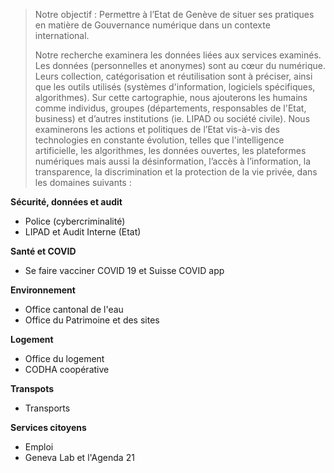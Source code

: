 > Notre objectif :  Permettre à l’Etat de Genève de situer ses pratiques en matière de Gouvernance numérique dans un contexte international.
> 
> Notre recherche examinera les données liées aux services examinés. Les données (personnelles et anonymes) sont au cœur du numérique. 
Leurs collection, catégorisation et réutilisation sont à préciser, ainsi que les outils utilisés (systèmes d'information, logiciels 
spécifiques, algorithmes).  Sur cette cartographie, nous ajouterons les humains comme individus, groupes (départements, responsables de l'Etat, business) et d’autres institutions (ie. LIPAD ou société civile).
Nous examinerons les actions et politiques de l’Etat vis-à-vis des technologies en constante évolution, telles que 
l'intelligence artificielle, les algorithmes, les données ouvertes, les plateformes numériques mais aussi la désinformation, 
l’accès à l’information, la transparence, la discrimination et la protection de la vie privée, dans les domaines suivants :
> 

**Sécurité, données et audit**	
- Police (cybercriminalité)	
- LIPAD et Audit Interne (Etat)

**Santé et COVID**	
- Se faire vacciner COVID 19 et Suisse COVID app

**Environnement** 		
- Office cantonal de l'eau
- Office du Patrimoine et des sites

**Logement**		
- Office du logement
- CODHA coopérative

**Transpots**	
- Transports 

**Services citoyens**	
- Emploi
- Geneva Lab et l'Agenda 21
